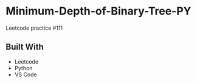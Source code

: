 # Minimum-Depth-of-Binary-Tree-PY
Leetcode practice #111

## Built With
- Leetcode
- Python
- VS Code
